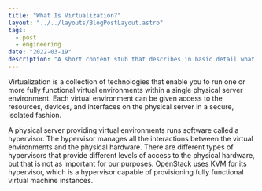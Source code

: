 ```yaml
---
title: "What Is Virtualization?"
layout: "../../layouts/BlogPostLayout.astro"
tags:
  - post
  - engineering
date: "2022-03-19"
description: "A short content stub that describes in basic detail what virtualization. This content was prepared as part of a series for training new team members to support OpenMetal.io's OpenStack cloud platform."
---
```

Virtualization is a collection of technologies that enable you to run one or more fully functional virtual environments within a single physical server environment. Each virtual environment can be given access to the resources, devices, and interfaces on the physical server in a secure, isolated fashion.

A physical server providing virtual environments runs software called a hypervisor. The hypervisor manages all the interactions between the virtual environments and the physical hardware. There are different types of hypervisors that provide different levels of access to the physical hardware, but that is not as important for our purposes. OpenStack uses KVM for its hypervisor, which is a hypervisor capable of provisioning fully functional virtual machine instances.
